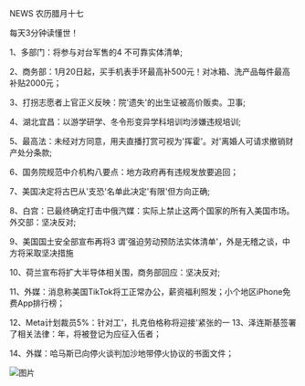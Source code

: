 NEWS 农历腊月十七

每天3分钟读懂世！

1、多部门：将参与对台军售的4 不可靠实体清单;

2、商务部：1月20日起，买手机表手环最高补500元！对冰箱、洗产品每件最高补贴2000元；

3、打拐志愿者上官正义反映：院'遗失'的出生证被高价贩卖。卫事;

4、湖北宜昌：以游学研学、冬令形变异学科培训均涉嫌违规培训;

5、最高法：未经对方同意，用夫直播打赏可视为'挥霍'。对'离婚人可请求撤销财产处分条款;

6、国务院规范中介机构八要点：地方政府再有违规发放要追回；

7、美国决定将古巴从'支恐'名单此决定'有限'但方向正确;

8、白宫：已最终确定打击中俄汽媒：实际上禁止这两个国家的所有入美国市场。外交部：坚决反对;

9、美国国土安全部宣布再将3 谓'强迫劳动预防法实体清单'，外是无稽之谈，中方将采取坚决措施

10、荷兰宣布将扩大半导体相关围，商务部回应：坚决反对;

11、外媒：消息称美国TikTok将工正常办公，薪资福利照发；小个地区iPhone免费App排行榜；

12、Meta计划裁员5%：针对工'，扎克伯格称将迎接'紧张的一 13、泽连斯基签署了相关法律：年，将被登记为应征入伍者；

14、外媒：哈马斯已向停火谈判加沙地带停火协议的书面文件；

![图片](https://api.03c3.cn/api/zb)
